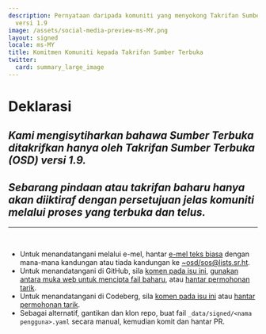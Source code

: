 ```yaml
---
description: Pernyataan daripada komuniti yang menyokong Takrifan Sumber Terbuka (OSD)
  versi 1.9
image: /assets/social-media-preview-ms-MY.png
layout: signed
locale: ms-MY
title: Komitmen Komuniti kepada Takrifan Sumber Terbuka
twitter:
  card: summary_large_image
---
```

# **Deklarasi**

## *Kami mengisytiharkan bahawa Sumber Terbuka ditakrifkan hanya oleh Takrifan Sumber Terbuka (OSD) versi 1.9.*

## *Sebarang pindaan atau takrifan baharu hanya akan diiktiraf dengan persetujuan jelas komuniti melalui proses yang terbuka dan telus.*

---
<br>

- Untuk menandatangani melalui e-mel, hantar [e-mel teks biasa](https://useplaintext.email/) dengan mana-mana kandungan atau tiada kandungan ke [~osd/sos@lists.sr.ht](mailto:~osd/sos@lists.sr.ht).
- Untuk menandatangani di GitHub, sila [komen pada isu ini](https://github.com/OpenSourceDefinition/sos/issues/1), [gunakan antara muka web untuk mencipta fail baharu](https://github.com/OpenSourceDefinition/sos/new/main/_data/signed), atau [hantar permohonan tarik](https://github.com/OpenSourceDefinition/sos/pulls).
- Untuk menandatangani di Codeberg, sila [komen pada isu ini](https://codeberg.org/osd/sos/issues/1) atau [hantar permohonan tarik](https://codeberg.org/osd/sos/pulls).
- Sebagai alternatif, gantikan dan klon repo, buat fail `_data/signed/<nama pengguna>.yaml` secara manual, kemudian komit dan hantar PR.